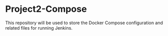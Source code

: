 # Project2-Compose
This repository will be used to store the Docker Compose configuration and
related files for running Jenkins.
